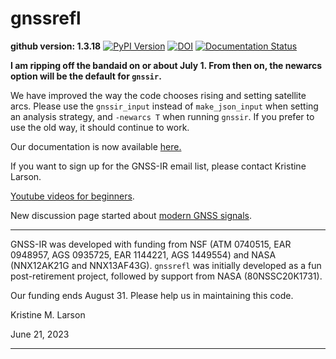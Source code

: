 # gnssrefl

**github version: 1.3.18** [![PyPI Version](https://img.shields.io/pypi/v/gnssrefl.svg)](https://pypi.python.org/pypi/gnssrefl) [![DOI](https://zenodo.org/badge/doi/10.5281/zenodo.5601495.svg)](http://dx.doi.org/10.5281/zenodo.5601495) [![Documentation Status](https://readthedocs.org/projects/gnssrefl/badge/?version=latest)](https://gnssrefl.readthedocs.io/en/latest/?badge=latest)

**I am ripping off the bandaid on or about July 1. From then on, the newarcs option will be the default for
<code>gnssir</code>.**

We have improved the way the code chooses rising and setting satellite arcs. 
Please use the <code>gnssir_input</code> instead of <code>make_json_input</code> when setting an analysis 
strategy, and <code>-newarcs T</code> when 
running <code>gnssir</code>. If you prefer to use the old way, it should continue to work.

Our documentation is now available [here.](https://gnssrefl.readthedocs.io/en/latest/)

If you want to sign up for the GNSS-IR email list, please contact Kristine Larson.

[Youtube videos for beginners](https://www.youtube.com/channel/UCC1NW5oS7liG7C8NBK148Bg).

New discussion page started about [modern GNSS signals](docs/pages/signal_issues.md).

<HR> 

GNSS-IR was developed with funding from NSF (ATM 0740515, EAR 0948957, AGS 0935725, EAR 1144221, AGS 1449554) and 
NASA (NNX12AK21G and NNX13AF43G). <code>gnssrefl</code> was initially developed 
as a fun post-retirement project, followed by support from NASA (80NSSC20K1731).

Our funding ends August 31. Please help us in maintaining this code. 

Kristine M. Larson

June 21, 2023

<HR>



